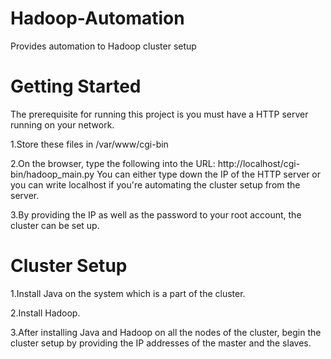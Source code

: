# Hadoop-Automation
Provides automation to Hadoop cluster setup

# Getting Started
The prerequisite for running this project is you must have a HTTP server running on your network.

1.Store these files in /var/www/cgi-bin

2.On the browser, type the following into the URL:
            http://localhost/cgi-bin/hadoop_main.py
  You can either type down the IP of the HTTP server or you can write localhost if you're automating the cluster setup from the server.

3.By providing the IP as well as the password to your root account, the cluster can be set up.

# Cluster Setup
1.Install Java on the system which is a part of the cluster.

2.Install Hadoop.

3.After installing Java and Hadoop on all the nodes of the cluster, begin the cluster setup by providing the IP addresses of the master and the slaves.
